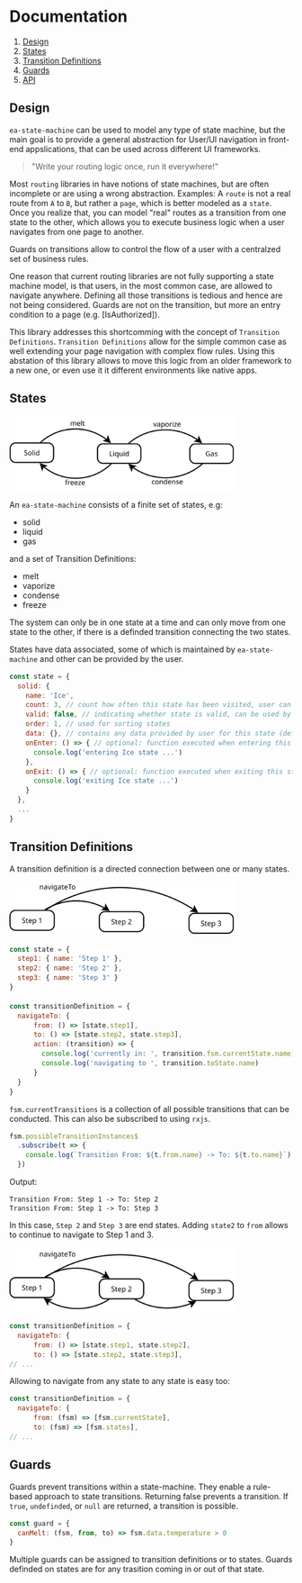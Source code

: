 # Documentation

1. [Design](#design)
1. [States](#states)
1. [Transition Definitions](#transitions)
1. [Guards](#guards)
1. [API](http://ea-state-machine.eascientific.com/)

## <a name="design">Design</a>

`ea-state-machine` can be used to model any type of state machine, but the main goal is to provide a general abstraction for User/UI navigation in front-end appslications, that can be used across different UI frameworks.

> "Write your routing logic once, run it everywhere!"

Most `routing` libraries in have notions of state machines, but are often incomplete or are using a wrong abstraction. 
Examples: A `route` is not a real route from `A` to `B`, but rather a `page`, which is better modeled as a `state`. Once you realize that, you can model "real" routes as a transition from one state to the other, which allows you to execute business logic when a user navigates from one page to another. 

Guards on transitions allow to control the flow of a user with a centralzed set of business rules.

One reason that current routing libraries are not fully supporting a state machine model, is that users, in the most common case, are allowed to navigate anywhere. Defining all those transitions is tedious and hence are not being considered. Guards are not on the transition, but more an entry condition to a page (e.g. [IsAuthorized]).

This library addresses this shortcomming with the concept of `Transition Definitions`. `Transition Definitions` allow for the simple common case as well extending your page navigation with complex flow rules.
Using this abstation of this library allows to move this logic from an older framework to a new one, or even use it it different environments like native apps. 

## <a name="states">States</a>

<img src="./statemachine-matter-simple.svg" width="400px">

An `ea-state-machine` consists of a finite set of states, e.g:

- solid
- liquid
- gas

and a set of Transition Definitions:

- melt
- vaporize
- condense
- freeze

The system can only be in one state at a time and can only move from one state to the other, if there is a definded transition connecting the two states.

States have data associated, some of which is maintained by `ea-state-machine` and other can be provided by the user.

```js
const state = {
  solid: {
    name: 'Ice',
    count: 3, // count how often this state has been visited, user can provide initial value (default: 0)
    valid: false, // indicating whether state is valid, can be used by guards (default: false)
    order: 1, // used for sorting states
    data: {}, // contains any data provided by user for this state (default: {})
    onEnter: () => { // optional: function executed when entering this state
      console.log('entering Ice state ...')
    },
    onExit: () => { // optional: function executed when exiting this state
      console.log('exiting Ice state ...')
    }
  },
  ...
}

```

## <a name="transitions">Transition Definitions</a>

A transition definition is a directed connection between one or many states.

<img src="./tansition-1.svg" width="400px">

```js
const state = {
  step1: { name: 'Step 1' },
  step2: { name: 'Step 2' },
  step3: { name: 'Step 3' }
}

const transitionDefinition = {
  navigateTo: {
      from: () => [state.step1],
      to: () => [state.step2, state.step3],
      action: (transition) => {
        console.log('currently in: ', transition.fsm.currentState.name)
        console.log('navigating to ', transition.toState.name)
      }
  }
}
```
`fsm.currentTransitions` is a collection of all possible transitions that can be conducted. This can also be subscribed to using `rxjs`.

```js
fsm.possibleTransitionInstances$
  .subscribe(t => {
    console.log(`Transition From: ${t.from.name} -> To: ${t.to.name}`)
  })
```
Output:
```shell
Transition From: Step 1 -> To: Step 2
Transition From: Step 1 -> To: Step 3
```
In this case, `Step 2` and `Step 3` are end states. Adding `state2` to `from` allows to continue to navigate to Step 1 and 3.

<img src="./tansition-2.svg" width="400px">

```js
const transitionDefinition = {
  navigateTo: {
      from: () => [state.step1, state.step2],
      to: () => [state.step2, state.step3],
// ...
```
Allowing to navigate from any state to any state is easy too:
```js
const transitionDefinition = {
  navigateTo: {
      from: (fsm) => [fsm.currentState],
      to: (fsm) => [fsm.states],
// ...
```
## <a name="guards">Guards</a>

Guards prevent transitions within a state-machine. They enable a rule-based approach to state transitions. Returning false prevents a transition. If `true`, `undefinded`, or `null` are returned, a transition is possible.

```javascript
const guard = {
  canMelt: (fsm, from, to) => fsm.data.temperature > 0
}
```
Multiple guards can be assigned to transition definitions or to states. Guards definded on states are for any trasition coming in or out of that state.
